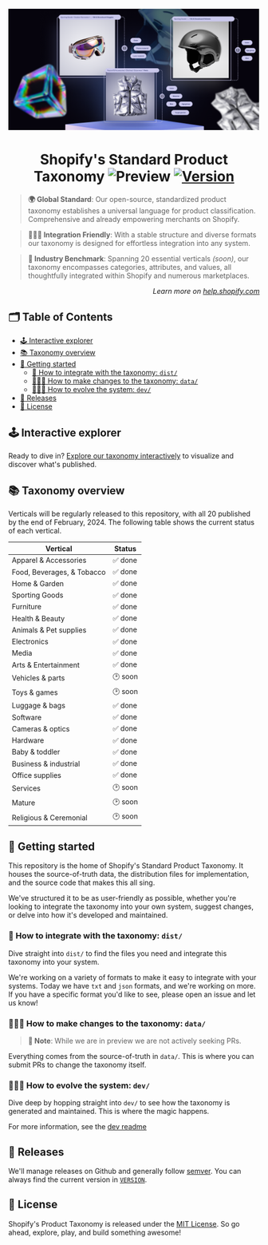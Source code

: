 <p align="center"><img src="./docs/assets/img/header.png" /></p>

<!-- omit in toc -->
<h1 align="center">Shopify's Standard Product Taxonomy <img src="https://img.shields.io/badge/preview-orange.svg" alt="Preview"> <a href="./VERSION"><img src="https://img.shields.io/badge/version-v0.6.0-blue.svg" alt="Version"></a></h1>

> **🌍 Global Standard**: Our open-source, standardized product taxonomy establishes a universal language for product classification. Comprehensive and already empowering merchants on Shopify.

> **👩🏼‍💻 Integration Friendly**: With a stable structure and diverse formats our taxonomy is designed for effortless integration into any system.

> **🚀 Industry Benchmark**: Spanning 20 essential verticals <em>(soon)</em>, our taxonomy encompasses categories, attributes, and values, all thoughtfully integrated within Shopify and numerous marketplaces.

<p align="right"><em>Learn more on <a href="https://help.shopify.com/manual/products/details/product-category">help.shopify.com</a></em></p>

<!-- omit in toc -->
## 🗂️ Table of Contents

- [🕹️ Interactive explorer](#️-interactive-explorer)
- [📚 Taxonomy overview](#-taxonomy-overview)
- [🧭 Getting started](#-getting-started)
  - [🧩 How to integrate with the taxonomy: `dist/`](#-how-to-integrate-with-the-taxonomy-dist)
  - [🧑🏼‍🏫 How to make changes to the taxonomy: `data/`](#-how-to-make-changes-to-the-taxonomy-data)
  - [👩🏼‍💻 How to evolve the system: `dev/`](#-how-to-evolve-the-system-dev)
- [📅 Releases](#-releases)
- [📜 License](#-license)

## 🕹️ Interactive explorer

Ready to dive in? [Explore our taxonomy interactively](https://shopify.github.io/product-taxonomy/?categoryId=sg-4-17-2-17) to visualize and discover what's published.

## 📚 Taxonomy overview

Verticals will be regularly released to this repository, with all 20 published by the end of February, 2024. The following table shows the current status of each vertical.

| Vertical | Status |
|----------|----------|
| Apparel & Accessories | ✅ done |
| Food, Beverages, & Tobacco | ✅ done |
| Home & Garden | ✅ done |
| Sporting Goods | ✅ done |
| Furniture | ✅ done |
| Health & Beauty | ✅ done |
| Animals & Pet supplies | ✅ done |
| Electronics | ✅ done |
| Media | ✅ done |
| Arts & Entertainment | ✅ done |
| Vehicles & parts | 🕑 soon |
| Toys & games | 🕑 soon |
| Luggage & bags | ✅ done |
| Software | ✅ done |
| Cameras & optics | ✅ done |
| Hardware | ✅ done |
| Baby & toddler | ✅ done |
| Business & industrial | ✅ done |
| Office supplies | ✅ done |
| Services | 🕑 soon |
| Mature | 🕑 soon |
| Religious & Ceremonial | 🕑 soon |

## 🧭 Getting started

This repository is the home of Shopify's Standard Product Taxonomy. It houses the source-of-truth data, the distribution files for implementation, and the source code that makes this all sing.

We've structured it to be as user-friendly as possible, whether you're looking to integrate the taxonomy into your own system, suggest changes, or delve into how it's developed and maintained.

### 🧩 How to integrate with the taxonomy: `dist/`

Dive straight into `dist/` to find the files you need and integrate this taxonomy into your system.

We're working on a variety of formats to make it easy to integrate with your systems. Today we have `txt` and `json` formats, and we're working on more. If you have a specific format you'd like to see, please open an issue and let us know!

### 🧑🏼‍🏫 How to make changes to the taxonomy: `data/`


> **🔵 Note**: While we are in preview we are not actively seeking PRs.

Everything comes from the source-of-truth in `data/`. This is where you can submit PRs to change the taxonomy itself.

### 👩🏼‍💻 How to evolve the system: `dev/`

Dive deep by hopping straight into `dev/` to see how the taxonomy is generated and maintained. This is where the magic happens.

For more information, see the [dev readme](./dev/README.md)

## 📅 Releases

We'll manage releases on Github and generally follow [semver](https://semver.org/). You can always find the current version in [`VERSION`](./VERSION).

## 📜 License

Shopify's Product Taxonomy is released under the [MIT License](./LICENSE). So go ahead, explore, play, and build something awesome!
